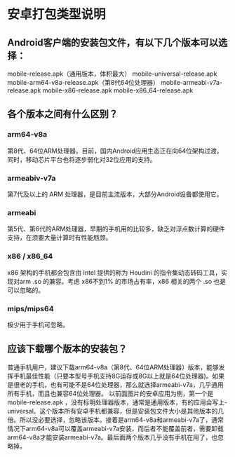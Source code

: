 # 安卓打包类型说明

## Android客户端的安装包文件，有以下几个版本可以选择：
mobile-release.apk（通用版本，体积最大）
mobile-universal-release.apk
mobile-arm64-v8a-release.apk（第8代64位处理器）
mobile-armeabi-v7a-release.apk
mobile-x86-release.apk
mobile-x86_64-release.apk

## 各个版本之间有什么区别？

### arm64-v8a
  第8代、64位ARM处理器。目前，国内Android应用生态正在向64位架构过渡。同时，移动芯片平台也将逐步弱化对32位应用的支持。

### armeabiv-v7a
  第7代及以上的 ARM 处理器，是目前主流版本，大部分Android设备都使用它。

### armeabi
  第5代、第6代的ARM处理器，早期的手机用的比较多，缺乏对浮点数计算的硬件支持，在须要大量计算时有性能瓶颈。

### x86 / x86_64
x86 架构的手机都会包含由 Intel 提供的称为 Houdini 的指令集动态转码工具，实现对arm .so 的兼容。考虑 x86不到1% 的市场占有率，x86 相关的两个 .so 也是可以忽略的。

### mips/mips64
极少用于手机可忽略。


## 应该下载哪个版本的安装包？
  普通手机用户，建议下载arm64-v8a（第8代、64位ARM处理器）版本，能够发挥手机最佳性能（只要本型号手机支持8G运存或8G以上就是64位处理器)。如果是很老的手机，也有可能不是64位处理器，那么就选择armeabi-v7a，几乎通用所有手机，而且也兼容64位处理器。
  以前面图片的安卓应用为例，第一个是 mobile-release.apk ，没有标明处理器版本，通常是通用版本，有的应用会写上-universal。这个版本所有安卓手机都兼容，但是安装包文件大小是其他版本的几倍。所以没必要选择，忽略该版本。接着是arm64-v8a和armeabi-v7a了，通常情况下arm64-v8a可以覆盖armeabi-v7a安装，而后者不能覆盖前者，需要卸载arm64-v8a才能安装armeabi-v7a。最后面两个版本几乎没有手机在用了，也忽略掉。






